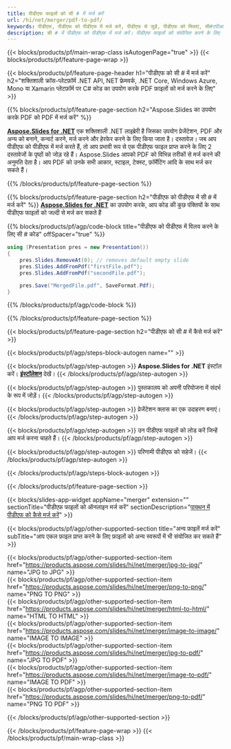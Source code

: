 ```yaml
---
title: पीडीएफ फाइलों को सी # में मर्ज करें
url: /hi/net/merger/pdf-to-pdf/
keywords: पीडीएफ, पीडीएफ को पीडीएफ में मर्ज करें, पीडीएफ से जुड़ें, पीडीएफ को मिलाएं, सी#एपीआई, .नेट लाइब्रेरी
description: सी # में पीडीएफ को पीडीएफ में मर्ज करें। पीडीएफ फाइलों को संयोजित करने के लिए .NET लाइब्रेरी एपीआई का उपयोग करें
---
```


{{< blocks/products/pf/main-wrap-class isAutogenPage="true" >}}
{{< blocks/products/pf/feature-page-wrap >}}

{{< blocks/products/pf/feature-page-header h1="पीडीएफ को सी # में मर्ज करें" h2="शक्तिशाली क्रॉस-प्लेटफ़ॉर्म .NET API, NET फ्रेमवर्क, .NET Core, Windows Azure, Mono या Xamarin प्लेटफ़ॉर्म पर C# कोड का उपयोग करके PDF फ़ाइलों को मर्ज करने के लिए" >}}

{{% blocks/products/pf/feature-page-section h2="Aspose.Slides का उपयोग करके PDF को PDF में मर्ज करें" %}}

[**Aspose.Slides for .NET**](https://products.aspose.com/slides/hi/net/) एक शक्तिशाली .NET लाइब्रेरी है जिसका उपयोग प्रेजेंटेशन, PDF और अन्य को बनाने, कन्वर्ट करने, मर्ज करने और हेरफेर करने के लिए किया जाता है। दस्तावेज़। जब आप पीडीएफ को पीडीएफ में मर्ज करते हैं, तो आप प्रभावी रूप से एक पीडीएफ फाइल प्राप्त करने के लिए 2 दस्तावेजों के पृष्ठों को जोड़ रहे हैं। Aspose.Slides आपको PDF को विभिन्न तरीकों से मर्ज करने की अनुमति देता है। आप PDF को उनके सभी आकार, स्टाइल, टेक्स्ट, फ़ॉर्मेटिंग आदि के साथ मर्ज कर सकते हैं।

{{% /blocks/products/pf/feature-page-section %}}




{{% blocks/products/pf/feature-page-section  h2="पीडीएफ को पीडीएफ में सी # में मर्ज करें" %}}
[**Aspose.Slides for .NET**](https://products.aspose.com/slides/hi/net/) का उपयोग करके, आप कोड की कुछ पंक्तियों के साथ पीडीएफ फाइलों को जल्दी से मर्ज कर सकते हैं

{{% blocks/products/pf/agp/code-block title="पीडीएफ को पीडीएफ में विलय करने के लिए सी # कोड" offSpacer="true" %}}
```cs
using (Presentation pres = new Presentation())
{
    pres.Slides.RemoveAt(0); // removes default empty slide
    pres.Slides.AddFromPdf("firstFile.pdf");
    pres.Slides.AddFromPdf("secondFile.pdf");

    pres.Save("MergedFile.pdf", SaveFormat.Pdf);
}
```
{{% /blocks/products/pf/agp/code-block %}}

{{% /blocks/products/pf/feature-page-section %}}




{{< blocks/products/pf/feature-page-section  h2="पीडीएफ को सी # में कैसे मर्ज करें" >}}


{{< blocks/products/pf/agp/steps-block-autogen name="" >}}


{{< blocks/products/pf/agp/step-autogen >}}
**Aspose.Slides for .NET** इंस्टॉल करें। [**इंस्टॉलेशन**](https://docs.aspose.com/slides/net/installation/) देखें।
{{< /blocks/products/pf/agp/step-autogen >}}

{{< blocks/products/pf/agp/step-autogen >}}
पुस्तकालय को अपनी परियोजना में संदर्भ के रूप में जोड़ें।
{{< /blocks/products/pf/agp/step-autogen >}}

{{< blocks/products/pf/agp/step-autogen >}}
प्रेजेंटेशन क्लास का एक उदाहरण बनाएं।
{{< /blocks/products/pf/agp/step-autogen >}}

{{< blocks/products/pf/agp/step-autogen >}}
उन पीडीएफ फाइलों को लोड करें जिन्हें आप मर्ज करना चाहते हैं।
{{< /blocks/products/pf/agp/step-autogen >}}

{{< blocks/products/pf/agp/step-autogen >}}
परिणामी पीडीएफ को सहेजें।
{{< /blocks/products/pf/agp/step-autogen >}}


{{< /blocks/products/pf/agp/steps-block-autogen >}}


{{< /blocks/products/pf/feature-page-section >}}




{{< blocks/slides-app-widget  appName="merger" extension="" sectionTitle="पीडीएफ फाइलों को ऑनलाइन मर्ज करें" sectionDescription="[पायथन में पीडीएफ को कैसे मर्ज करें](https://products.aspose.com/slides/hi/python-net/merge/pdf/)" >}}

{{< blocks/products/pf/agp/other-supported-section title="अन्य फ़ाइलें मर्ज करें" subTitle="आप एकल फ़ाइल प्राप्त करने के लिए फ़ाइलों को अन्य स्वरूपों में भी संयोजित कर सकते हैं" >}}

{{< blocks/products/pf/agp/other-supported-section-item href="https://products.aspose.com/slides/hi/net/merger/jpg-to-jpg/" name="JPG to JPG" >}}  
{{< blocks/products/pf/agp/other-supported-section-item href="https://products.aspose.com/slides/hi/net/merger/png-to-png/" name="PNG TO PNG" >}}  
{{< blocks/products/pf/agp/other-supported-section-item href="https://products.aspose.com/slides/hi/net/merger/html-to-html/" name="HTML TO HTML" >}}  
{{< blocks/products/pf/agp/other-supported-section-item href="https://products.aspose.com/slides/hi/net/merger/image-to-image/" name="IMAGE TO IMAGE" >}}  
{{< blocks/products/pf/agp/other-supported-section-item href="https://products.aspose.com/slides/hi/net/merger/jpg-to-pdf/" name="JPG TO PDF" >}}  
{{< blocks/products/pf/agp/other-supported-section-item href="https://products.aspose.com/slides/hi/net/merger/image-to-pdf/" name="IMAGE TO PDF" >}}  
{{< blocks/products/pf/agp/other-supported-section-item href="https://products.aspose.com/slides/hi/net/merger/png-to-pdf/" name="PNG TO PDF" >}}  
  


{{< /blocks/products/pf/agp/other-supported-section >}}

{{< /blocks/products/pf/feature-page-wrap >}}
{{< /blocks/products/pf/main-wrap-class >}}